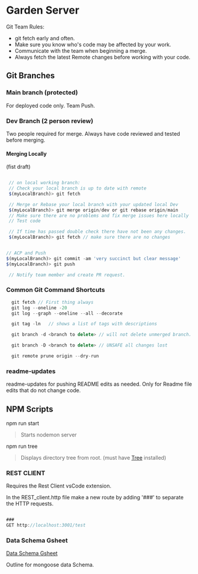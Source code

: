 # Garden Server

Git Team Rules:

- git fetch early and often.
- Make sure you know who's code may be affected by your work.
- Communicate with the team when beginning a merge.
- Always fetch the latest Remote changes before working with your code.

## Git Branches

### Main branch (protected)

For deployed code only. Team Push.

### Dev Branch (2 person review)

Two people required for merge. Always have code reviewed and tested before merging.

#### Merging Locally

(fist draft)

```javascript

 // on local working branch:
 // Check your local branch is up to date with remote
 $(myLocalBranch)> git fetch

 // Merge or Rebase your local branch with your updated local Dev
 $(myLocalBranch)> git merge origin/dev or git rebase origin/main
 // Make sure there are no problems and fix merge issues here locally
 // Test code

 // If time has passed double check there have not been any changes.
 $(myLocalBranch)> git fetch // make sure there are no changes


// ACP and Push
$(myLocalBranch)> git commit -am 'very succinct but clear message'
$(myLocalBranch)> git push

 // Notify team member and create PR request.
```

### Common Git Command Shortcuts

```javascript
  git fetch // First thing always
  git log --oneline -20
  git log --graph --oneline --all --decorate

  git tag -ln   // shows a list of tags with descriptions

  git branch -d <branch to delete> // will not delete unmerged branch.  Safe

  git branch -D <branch to delete> // UNSAFE all changes lost

  git remote prune origin --dry-run

```

### readme-updates

readme-updates for pushing README edits as needed. Only for Readme file edits that do not change code.

## NPM Scripts

npm run start

> Starts nodemon server

npm run tree

> Displays directory tree from root. (must have [Tree](https://formulae.brew.sh/formula/tree) installed)

### REST CLIENT

Requires the Rest Client vsCode extension.

In the REST_client.http file make a new route by adding '###' to separate the HTTP requests.

```javascript

###
GET http://localhost:3001/test

```

### Data Schema Gsheet

[Data Schema Gsheet](https://docs.google.com/spreadsheets/d/1Ix7OOjQ5SlAX6yiYTgi-q5pZmCnJ6EE_KQenoerRTnQ/edit?usp=sharing)

Outline for mongoose data Schema.
